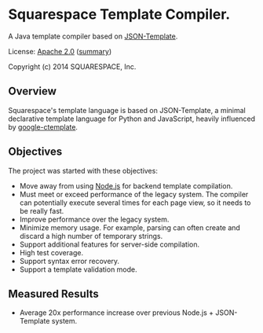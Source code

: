
# Squarespace Template Compiler.

A Java template compiler based on [JSON-Template][jsont].

License: [Apache 2.0](LICENSE) ([summary][license-tldr])

Copyright (c) 2014 SQUARESPACE, Inc.

## Overview

Squarespace's template language is based on JSON-Template, a minimal
declarative template language for Python and JavaScript, heavily influenced by
[google-ctemplate][goog-ct].


## Objectives

The project was started with these objectives:

 * Move away from using [Node.js][nodejs] for backend template compilation.
 * Must meet or exceed performance of the legacy system. The compiler can
   potentially execute several times for each page view, so it needs to be
   really fast.
 * Improve performance over the legacy system.
 * Minimize memory usage. For example, parsing can often create and discard a
   high number of temporary strings.
 * Support additional features for server-side compilation.
 * High test coverage.
 * Support syntax error recovery.
 * Support a template validation mode.


## Measured Results

 * Average 20x performance increase over previous Node.js + JSON-Template
   system.


[license-tldr]:
https://tldrlegal.com/license/apache-license-2.0-(apache-2.0) "Apache 2.0 tl;dr"

[jsont]:
http://json-template.googlecode.com/svn/trunk/doc/Introducing-JSON-Template.html

[nodejs]:
http://nodejs.org

[goog-ct]:
https://code.google.com/p/ctemplate/

